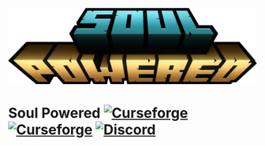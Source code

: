 <img src="https://raw.githubusercontent.com/CoffeeCatRailway/SoulPowered/main/src/main/resources/logo.png"/>

# Soul Powered [![Curseforge](http://cf.way2muchnoise.eu/full_soul-powered_downloads.svg)](https://minecraft.curseforge.com/projects/soul-powered) [![Curseforge](http://cf.way2muchnoise.eu/versions/For%20MC_soul-powered_all.svg)](https://minecraft.curseforge.com/projects/soul-powered) [![Discord](https://img.shields.io/discord/416514612977205248?label=discord&logo=discord&color=7289da)](https://discord.gg/JM4NjRzZPS)
